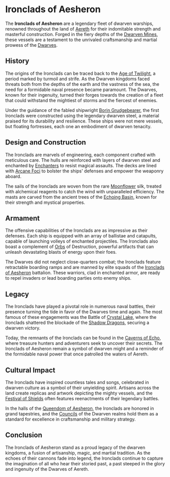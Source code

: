 # Ironclads of Aesheron

The **Ironclads of Aesheron** are a legendary fleet of dwarven warships, renowned throughout the land of [Aereth](Aereth.md) for their indomitable strength and masterful construction. Forged in the fiery depths of the [Dwarven Mines](Dwarven%20Mines.md), these vessels are a testament to the unrivaled craftsmanship and martial prowess of the [Dwarves](Dwarves.md).

## History

The origins of the Ironclads can be traced back to the [Age of Twilight](Age%20of%20Twilight.md), a period marked by turmoil and strife. As the Dwarven kingdoms faced threats both from the depths of the earth and the vastness of the sea, the need for a formidable naval presence became paramount. The Dwarves, known for their ingenuity, turned their forges towards the creation of a fleet that could withstand the mightiest of storms and the fiercest of enemies.

Under the guidance of the fabled shipwright [Borin Grudgebearer](Borin%20Grudgebearer.md), the first Ironclads were constructed using the legendary dwarven steel, a material praised for its durability and resilience. These ships were not mere vessels, but floating fortresses, each one an embodiment of dwarven tenacity.

## Design and Construction

The Ironclads are marvels of engineering, each component crafted with meticulous care. The hulls are reinforced with layers of dwarven steel and enchanted by [Enchanters](Enchanters.md) to resist magical assaults. The decks are lined with [Arcane Foci](Arcane%20Foci.md) to bolster the ships' defenses and empower the weaponry aboard.

The sails of the Ironclads are woven from the rare [Moonflower](Moonflower.md) silk, treated with alchemical reagents to catch the wind with unparalleled efficiency. The masts are carved from the ancient trees of the [Echoing Basin](Echoing%20Basin.md), known for their strength and mystical properties.

## Armament

The offensive capabilities of the Ironclads are as impressive as their defenses. Each ship is equipped with an array of ballistae and catapults, capable of launching volleys of enchanted projectiles. The Ironclads also boast a complement of [Orbs](Orbs.md) of Destruction, powerful artifacts that can unleash devastating blasts of energy upon their foes.

The Dwarves did not neglect close-quarters combat; the Ironclads feature retractable boarding ramps and are manned by elite squads of the [Ironclads of Aesheron](Ironclads%20of%20Aesheron.md) battalion. These warriors, clad in enchanted armor, are ready to repel invaders or lead boarding parties onto enemy ships.

## Legacy

The Ironclads have played a pivotal role in numerous naval battles, their presence turning the tide in favor of the Dwarves time and again. The most famous of these engagements was the Battle of [Crystal Lake](Crystal%20Lake.md), where the Ironclads shattered the blockade of the [Shadow Dragons](Shadow%20Dragons.md), securing a dwarven victory.

Today, the remnants of the Ironclads can be found in the [Caverns of Echo](Caverns%20of%20Echo.md), where treasure hunters and adventurers seek to uncover their secrets. The Ironclads of Aesheron remain a symbol of dwarven might and a reminder of the formidable naval power that once patrolled the waters of Aereth.

## Cultural Impact

The Ironclads have inspired countless tales and songs, celebrated in dwarven culture as a symbol of their unyielding spirit. Artisans across the land create replicas and artwork depicting the mighty vessels, and the [Festival of Shields](Festival%20of%20Shields.md) often features reenactments of their legendary battles.

In the halls of the [Queendom of Aesheron](Queendom%20of%20Aesheron.md), the Ironclads are honored in grand tapestries, and the [Councils](Councils.md) of the Dwarven realms hold them as a standard for excellence in craftsmanship and military strategy.

## Conclusion

The Ironclads of Aesheron stand as a proud legacy of the dwarven kingdoms, a fusion of artisanship, magic, and martial tradition. As the echoes of their cannons fade into legend, the Ironclads continue to capture the imagination of all who hear their storied past, a past steeped in the glory and ingenuity of the Dwarves of Aereth.